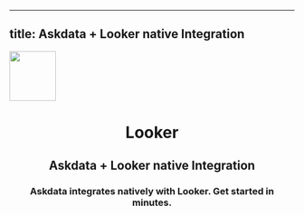 
  ---
  title: Askdata + Looker native Integration
  ---

<img class="dataset_icon mx-auto d-block mb-4" width="82" height="88" src="https://chart.askdata.com/datasets/icons/looker.png" alt="">
<h1 class="dataset_title" style="text-align: center;">Looker</h1>
<h2 class="dataset_subtitle" style="text-align: center;">Askdata + Looker native Integration</h2> 
<h3 class="dataset_description" style="text-align: center;">Askdata integrates natively with  Looker. Get started in minutes.</h3> 

  